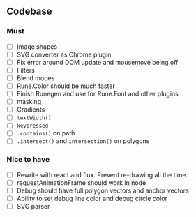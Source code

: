 ## Codebase

### Must

- [ ] Image shapes
- [ ] SVG converter as Chrome plugin
- [ ] Fix error around DOM update and mousemove being off
- [ ] Filters
- [ ] Blend modes
- [ ] Rune.Color should be much faster  
- [ ] Finish Runegen and use for Rune.Font and other plugins
- [ ] masking
- [ ] Gradients
- [ ] `textWidth()`
- [ ] `keypressed`
- [ ] `.contains()` on path
- [ ] `.intersect()` and `intersection()` on polygons

### Nice to have

- [ ] Rewrite with react and flux. Prevent re-drawing all the time.
- [ ] requestAnimationFrame should work in node
- [ ] Debug should have full polygon vectors and anchor vectors
- [ ] Ability to set debug line color and debug circle color
- [ ] SVG parser
